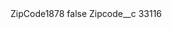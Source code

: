 <?xml version="1.0" encoding="UTF-8"?>
<CustomMetadata xmlns="http://soap.sforce.com/2006/04/metadata" xmlns:xsi="http://www.w3.org/2001/XMLSchema-instance" xmlns:xsd="http://www.w3.org/2001/XMLSchema">
    <label>ZipCode1878</label>
    <protected>false</protected>
    <values>
        <field>Zipcode__c</field>
        <value xsi:type="xsd:string">33116</value>
    </values>
</CustomMetadata>
